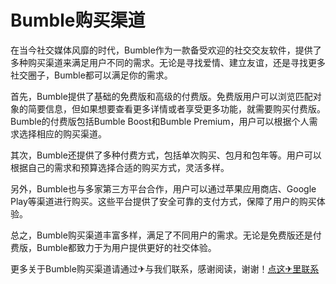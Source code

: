 # Bumble购买渠道

在当今社交媒体风靡的时代，Bumble作为一款备受欢迎的社交交友软件，提供了多种购买渠道来满足用户不同的需求。无论是寻找爱情、建立友谊，还是寻找更多社交圈子，Bumble都可以满足你的需求。

首先，Bumble提供了基础的免费版和高级的付费版。免费版用户可以浏览匹配对象的简要信息，但如果想要查看更多详情或者享受更多功能，就需要购买付费版。Bumble的付费版包括Bumble Boost和Bumble Premium，用户可以根据个人需求选择相应的购买渠道。

其次，Bumble还提供了多种付费方式，包括单次购买、包月和包年等。用户可以根据自己的需求和预算选择合适的购买方式，灵活多样。

另外，Bumble也与多家第三方平台合作，用户可以通过苹果应用商店、Google Play等渠道进行购买。这些平台提供了安全可靠的支付方式，保障了用户的购买体验。

总之，Bumble购买渠道丰富多样，满足了不同用户的需求。无论是免费版还是付费版，Bumble都致力于为用户提供更好的社交体验。

更多关于Bumble购买渠道请通过✈与我们联系，感谢阅读，谢谢！[点这✈里联系](https://1.k02.cc)